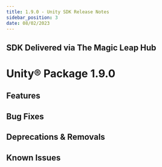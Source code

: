 ```yaml
---
title: 1.9.0 - Unity SDK Release Notes
sidebar_position: 3
date: 08/02/2023
---
```


## SDK Delivered via The Magic Leap Hub



# Unity® Package 1.9.0

## Features


## Bug Fixes



## Deprecations & Removals


## Known Issues

